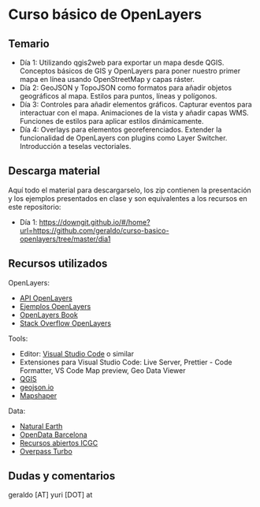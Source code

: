 # Curso básico de OpenLayers

## Temario

- Día 1: Utilizando qgis2web para exportar un mapa desde QGIS. Conceptos básicos de GIS y OpenLayers para poner nuestro primer mapa en línea usando OpenStreetMap y capas ráster.
- Día 2: GeoJSON y TopoJSON como formatos para añadir objetos geográficos al mapa. Estilos para puntos, líneas y polígonos.
- Día 3: Controles para añadir elementos gráficos. Capturar eventos para interactuar con el mapa. Animaciones de la vista y añadir capas WMS. Funciones de estilos para aplicar estilos dinámicamente.
- Día 4: Overlays para elementos georeferenciados. Extender la funcionalidad de OpenLayers con plugins como Layer Switcher. Introducción a teselas vectoriales.

## Descarga material

Aquí todo el material para descargarselo, los zip contienen la presentación y los ejemplos presentados en clase y son equivalentes a los recursos en este repositorio:

- Día 1: https://downgit.github.io/#/home?url=https://github.com/geraldo/curso-basico-openlayers/tree/master/dia1

## Recursos utilizados

OpenLayers:
- [API OpenLayers](https://openlayers.org/en/latest/apidoc/)
- [Ejemplos OpenLayers](https://openlayers.org/en/latest/examples/)
- [OpenLayers Book](https://openlayersbook.github.io/)
- [Stack Overflow OpenLayers](https://stackoverflow.com/questions/tagged/openlayers)

Tools:
- Editor: [Visual Studio Code](https://code.visualstudio.com/download) o similar
- Extensiones para Visual Studio Code: Live Server, Prettier - Code Formatter, VS Code Map preview, Geo Data Viewer
- [QGIS](https://qgis.org/)
- [geojson.io](https://geojson.io/)
- [Mapshaper](https://mapshaper.org/)

Data:
- [Natural Earth](https://www.naturalearthdata.com/)
- [OpenData Barcelona](https://opendata-ajuntament.barcelona.cat/)
- [Recursos abiertos ICGC](https://openicgc.github.io/)
- [Overpass Turbo](https://overpass-turbo.eu/)

## Dudas y comentarios

geraldo [AT] yuri [DOT] at
